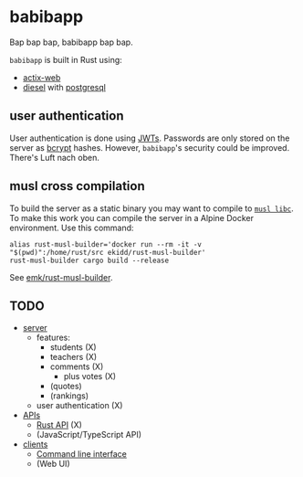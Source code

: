 # babibapp

Bap bap bap, babibapp bap bap.

`babibapp` is built in Rust using:
- [actix-web](https://actix.rs)
- [diesel](https://diesel.rs) with [postgresql](https://www.postgresql.org)

## user authentication
User authentication is done using [JWTs](https://jwt.io).
Passwords are only stored on the server as [bcrypt](https://en.wikipedia.org/wiki/Bcrypt) hashes.
However, `babibapp`'s security could be improved. There's Luft nach oben.

## musl cross compilation
To build the server as a static binary you may want to compile to [`musl libc`](https://www.musl-libc.org).
To make this work you can compile the server in a Alpine Docker environment.
Use this command:

```console
alias rust-musl-builder='docker run --rm -it -v "$(pwd)":/home/rust/src ekidd/rust-musl-builder'
rust-musl-builder cargo build --release
```

See [emk/rust-musl-builder](https://github.com/emk/rust-musl-builder).

## TODO

- [server](server)
	- features:
		- students (X)
		- teachers (X)
		- comments (X)
			- plus votes (X)
		- (quotes)
		- (rankings)
	- user authentication (X)
- [APIs](apis)
	- [Rust API](apis/rust-api) (X)
	- (JavaScript/TypeScript API)
- [clients](clients)
	- [Command line interface](clients/cli)
	- (Web UI)
